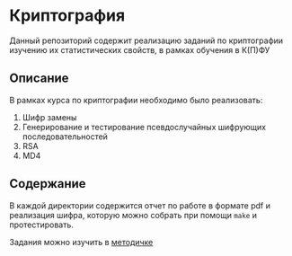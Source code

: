 # Криптография

Данный репозиторий содержит реализацию заданий по криптографии изучению их статистических свойств, в рамках обучения в К(П)ФУ

## Описание

В рамках курса по криптографии необходимо было реализовать:
1. Шифр замены
2. Генерирование и тестирование псевдослучайных шифрующих последовательностей
3. RSA
4. MD4

## Содержание
В каждой директории содержится отчет по работе в формате pdf и реализация шифра, которую можно собрать при помощи `make` и протестировать.

Задания можно изучить в [методичке]( https://github.com/AYglazk0v/Crypto_KPFU/blob/main/2022_%D0%9A%D1%80%D0%B8%D0%BF%D1%82%D0%BE%D0%B3%D1%80%D0%B0%D1%84%D0%B8%D1%8F_%D0%9C%D0%B5%D1%82%D0%BE%D0%B4%D0%B8%D1%87%D0%BA%D0%B0.pdf)
